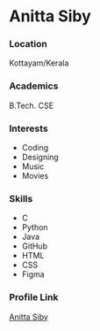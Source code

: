 # Anitta Siby

### Location

Kottayam/Kerala

### Academics

B.Tech. CSE

### Interests

- Coding
- Designing
- Music
- Movies

### Skills

- C
- Python
- Java
- GitHub
- HTML
- CSS
- Figma

### Profile Link

[Anitta Siby](https://github.com/tinkerness)
